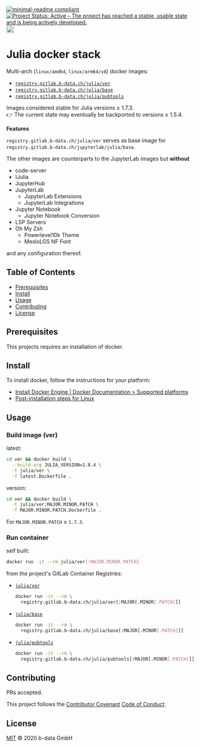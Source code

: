 [![minimal-readme compliant](https://img.shields.io/badge/readme%20style-minimal-brightgreen.svg)](https://github.com/RichardLitt/standard-readme/blob/master/example-readmes/minimal-readme.md) [![Project Status: Active – The project has reached a stable, usable state and is being actively developed.](https://www.repostatus.org/badges/latest/active.svg)](https://www.repostatus.org/#active) <a href="https://liberapay.com/benz0li/donate"><img src="https://liberapay.com/assets/widgets/donate.svg" alt="Donate using Liberapay" height="20"></a>

# Julia docker stack

Multi-arch (`linux/amd64`, `linux/arm64/v8`) docker images:

*  [`registry.gitlab.b-data.ch/julia/ver`](https://gitlab.b-data.ch/julia/ver/container_registry)
*  [`registry.gitlab.b-data.ch/julia/base`](https://gitlab.b-data.ch/julia/base/container_registry)
*  [`registry.gitlab.b-data.ch/julia/pubtools`](https://gitlab.b-data.ch/julia/pubtools/container_registry)

Images considered stable for Julia versions ≥ 1.7.3.  
:point_right: The current state may eventually be backported to versions ≥
1.5.4.

**Features**

`registry.gitlab.b-data.ch/julia/ver` serves as base image for
`registry.gitlab.b-data.ch/jupyterlab/julia/base`.

The other images are counterparts to the JupyterLab images but **without**

*  code-server
*  IJulia
*  JupyterHub
*  JupyterLab
    *  JupyterLab Extensions
    *  JupyterLab Integrations
*  Jupyter Notebook
    *  Jupyter Notebook Conversion
*  LSP Servers
*  Oh My Zsh
    *  Powerlevel10k Theme
    *  MesloLGS NF Font

and any configuration thereof.

## Table of Contents

*  [Prerequisites](#prerequisites)
*  [Install](#install)
*  [Usage](#usage)
*  [Contributing](#contributing)
*  [License](#license)

## Prerequisites

This projects requires an installation of docker.

## Install

To install docker, follow the instructions for your platform:

*  [Install Docker Engine | Docker Documentation > Supported platforms](https://docs.docker.com/engine/install/#supported-platforms)
*  [Post-installation steps for Linux](https://docs.docker.com/engine/install/linux-postinstall/)

## Usage

### Build image (ver)

latest:

```bash
cd ver && docker build \
  --build-arg JULIA_VERSION=1.8.4 \
  -t julia/ver \
  -f latest.Dockerfile .
```

version:

```bash
cd ver && docker build \
  -t julia/ver:MAJOR.MINOR.PATCH \
  -f MAJOR.MINOR.PATCH.Dockerfile .
```

For `MAJOR.MINOR.PATCH` ≥ `1.7.3`.

### Run container

self built:

```bash
docker run -it --rm julia/ver[:MAJOR.MINOR.PATCH]
```

from the project's GitLab Container Registries:

*  [`julia/ver`](https://gitlab.b-data.ch/julia/ver/container_registry)  
    ```bash
    docker run -it --rm \
      registry.gitlab.b-data.ch/julia/ver[:MAJOR[.MINOR[.PATCH]]]
    ```
*  [`julia/base`](https://gitlab.b-data.ch/julia/base/container_registry)  
    ```bash
    docker run -it --rm \
      registry.gitlab.b-data.ch/julia/base[:MAJOR[.MINOR[.PATCH]]]
    ```
*  [`julia/pubtools`](https://gitlab.b-data.ch/julia/pubtools/container_registry)
    ```bash
    docker run -it --rm \
      registry.gitlab.b-data.ch/julia/pubtools[:MAJOR[.MINOR[.PATCH]]]
    ```

## Contributing

PRs accepted.

This project follows the
[Contributor Covenant](https://www.contributor-covenant.org)
[Code of Conduct](CODE_OF_CONDUCT.md).

## License

[MIT](LICENSE) © 2020 b-data GmbH
